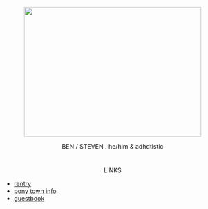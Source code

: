 <p align="center">
  <img width="410" height="300" src=https://media.discordapp.net/attachments/838977160379105293/1184651422558597120/StevenArt2.webp?ex=658cbf9c&is=657a4a9c&hm=c5c82ce6ead80684e9b549b6c22baddddd92bc6048f7c6778ff2d88875bf73c3&=&format=webp&width=568&height=431>
</p>

<p align="center">
BEN / STEVEN . he/him & adhdtistic
</p >

<p align="center">
  <img width="410" height="10" src=https://64.media.tumblr.com/ad850d31358ddde8f3f8a331eebe0dcb/bd5373f11bbfb73b-c8/s1280x1920/f6b0551c98e0c9ef4523e91f662c51f0feba6c1e.gifv>
</p>

<p align="center">
LINKS
</p >

- [rentry](https://rentry.co/strangledredversion)
- [pony town info](https://rentry.co/calamity_slice)⠀⠀⠀
- [guestbook](https://tenebrerossosangue.123guestbook.com/)⠀⠀⠀⠀⠀⠀⠀
⠀
  

